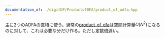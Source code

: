 ```yaml
---
documentation_of: ./digitDP/ProductofDFA/product_of_adfa.hpp
---
```


主に2つのADFAの直積に使う。通常の[product_of_dfa](https://kanpurin.github.io/digitDP/digitDP/ProductofDFA/product_of_dfa.hpp)は空間計算量$O(N^2)$になるのに対して、これは必要な分だけ作る。ただし定数倍遅い。